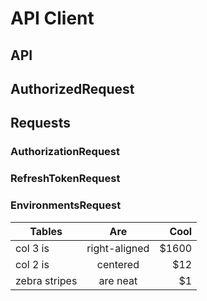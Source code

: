 # API Client

## API
## AuthorizedRequest

## Requests
### AuthorizationRequest
### RefreshTokenRequest
### EnvironmentsRequest


| Tables        | Are           | Cool  |
| ------------- |:-------------:| -----:|
| col 3 is      | right-aligned | $1600 |
| col 2 is      | centered      |   $12 |
| zebra stripes | are neat      |    $1 |

